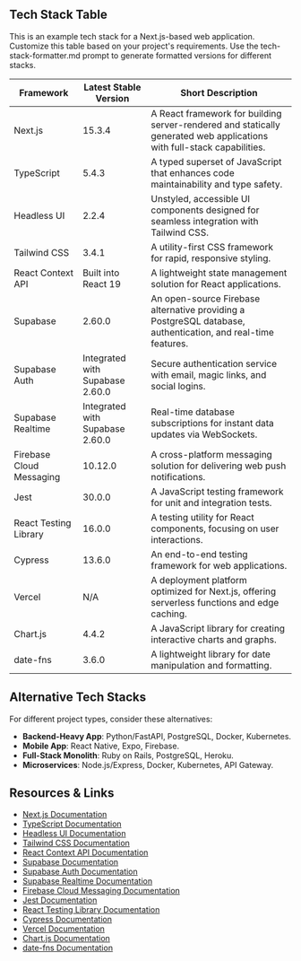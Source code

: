## Tech Stack Table

This is an example tech stack for a Next.js-based web application. Customize this table based on your project's requirements. Use the tech-stack-formatter.md prompt to generate formatted versions for different stacks.

| Framework                 | Latest Stable Version | Short Description                                                                 |
|---------------------------|-----------------------|-----------------------------------------------------------------------------------|
| Next.js                   | 15.3.4                | A React framework for building server-rendered and statically generated web applications with full-stack capabilities. |
| TypeScript                | 5.4.3                 | A typed superset of JavaScript that enhances code maintainability and type safety. |
| Headless UI               | 2.2.4                 | Unstyled, accessible UI components designed for seamless integration with Tailwind CSS. |
| Tailwind CSS              | 3.4.1                 | A utility-first CSS framework for rapid, responsive styling.                       |
| React Context API         | Built into React 19   | A lightweight state management solution for React applications.                   |
| Supabase                  | 2.60.0                | An open-source Firebase alternative providing a PostgreSQL database, authentication, and real-time features. |
| Supabase Auth             | Integrated with Supabase 2.60.0 | Secure authentication service with email, magic links, and social logins. |
| Supabase Realtime         | Integrated with Supabase 2.60.0 | Real-time database subscriptions for instant data updates via WebSockets. |
| Firebase Cloud Messaging  | 10.12.0               | A cross-platform messaging solution for delivering web push notifications.        |
| Jest                      | 30.0.0                | A JavaScript testing framework for unit and integration tests.                    |
| React Testing Library     | 16.0.0                | A testing utility for React components, focusing on user interactions.            |
| Cypress                   | 13.6.0                | An end-to-end testing framework for web applications.                             |
| Vercel                    | N/A                   | A deployment platform optimized for Next.js, offering serverless functions and edge caching. |
| Chart.js                  | 4.4.2                 | A JavaScript library for creating interactive charts and graphs.                  |
| date-fns                  | 3.6.0                 | A lightweight library for date manipulation and formatting.                       |

## Alternative Tech Stacks

For different project types, consider these alternatives:
- **Backend-Heavy App**: Python/FastAPI, PostgreSQL, Docker, Kubernetes.
- **Mobile App**: React Native, Expo, Firebase.
- **Full-Stack Monolith**: Ruby on Rails, PostgreSQL, Heroku.
- **Microservices**: Node.js/Express, Docker, Kubernetes, API Gateway.

## Resources & Links

- [Next.js Documentation](https://nextjs.org/docs)
- [TypeScript Documentation](https://www.typescriptlang.org/docs/)
- [Headless UI Documentation](https://headlessui.com/)
- [Tailwind CSS Documentation](https://tailwindcss.com/docs)
- [React Context API Documentation](https://react.dev/learn/passing-data-deeply-with-context)
- [Supabase Documentation](https://supabase.com/docs)
- [Supabase Auth Documentation](https://supabase.com/docs/guides/auth)
- [Supabase Realtime Documentation](https://supabase.com/docs/guides/realtime)
- [Firebase Cloud Messaging Documentation](https://firebase.google.com/docs/cloud-messaging)
- [Jest Documentation](https://jestjs.io/docs/getting-started)
- [React Testing Library Documentation](https://testing-library.com/docs/react-testing-library/intro/)
- [Cypress Documentation](https://docs.cypress.io/)
- [Vercel Documentation](https://vercel.com/docs)
- [Chart.js Documentation](https://www.chartjs.org/docs/)
- [date-fns Documentation](https://date-fns.org/docs/)